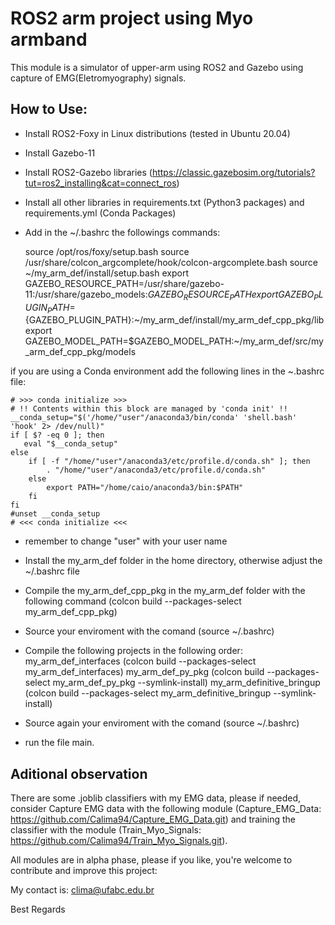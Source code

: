 # ROS2 arm project using Myo armband

This module is a simulator of upper-arm using ROS2 and Gazebo using capture of EMG(Eletromyography) signals.

## How to Use:

* Install ROS2-Foxy in Linux distributions (tested in Ubuntu 20.04)
* Install Gazebo-11
* Install ROS2-Gazebo libraries (https://classic.gazebosim.org/tutorials?tut=ros2_installing&cat=connect_ros)
* Install all other libraries in requirements.txt (Python3 packages) and requirements.yml (Conda Packages)
* Add in the ~/.bashrc the followings commands:

    source /opt/ros/foxy/setup.bash
    source /usr/share/colcon_argcomplete/hook/colcon-argcomplete.bash
    source ~/my_arm_def/install/setup.bash
    export GAZEBO_RESOURCE_PATH=/usr/share/gazebo-11:/usr/share/gazebo_models:${GAZEBO_RESOURCE_PATH}
    export GAZEBO_PLUGIN_PATH=${GAZEBO_PLUGIN_PATH}:~/my_arm_def/install/my_arm_def_cpp_pkg/lib
    export GAZEBO_MODEL_PATH=$GAZEBO_MODEL_PATH:~/my_arm_def/src/my_arm_def_cpp_pkg/models

if you are using a Conda environment add the following lines in the ~\.bashrc file:

    # >>> conda initialize >>>
    # !! Contents within this block are managed by 'conda init' !!
    __conda_setup="$('/home/"user"/anaconda3/bin/conda' 'shell.bash' 'hook' 2> /dev/null)"
    if [ $? -eq 0 ]; then
       eval "$__conda_setup"
    else
        if [ -f "/home/"user"/anaconda3/etc/profile.d/conda.sh" ]; then
            . "/home/"user"/anaconda3/etc/profile.d/conda.sh"
        else
            export PATH="/home/caio/anaconda3/bin:$PATH"
        fi
    fi
    #unset __conda_setup
    # <<< conda initialize <<<

* remember to change "user" with your user name

* Install the my_arm_def folder in the home directory, otherwise adjust the ~/.bashrc file
* Compile the my_arm_def_cpp_pkg in the my_arm_def folder with the following command (colcon build --packages-select my_arm_def_cpp_pkg)
* Source your enviroment with the comand (source ~/.bashrc)
* Compile the following projects in the following order:
    my_arm_def_interfaces (colcon build --packages-select my_arm_def_interfaces)
    my_arm_def_py_pkg (colcon build --packages-select my_arm_def_py_pkg --symlink-install)
    my_arm_definitive_bringup (colcon build --packages-select my_arm_definitive_bringup --symlink-install)
* Source again your enviroment with the comand (source ~/.bashrc)
* run the file main.

## Aditional observation

There are some .joblib classifiers with my EMG data, please if needed, consider Capture EMG data with the following module (Capture_EMG_Data: https://github.com/Calima94/Capture_EMG_Data.git) and training the classifier with the module (Train_Myo_Signals: https://github.com/Calima94/Train_Myo_Signals.git).

All modules are in alpha phase, please if you like, you're welcome to contribute and improve this project:

My contact is: clima@ufabc.edu.br

Best Regards
    
